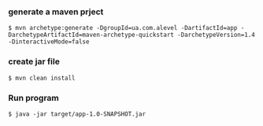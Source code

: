 ### generate a maven prject ###
`$ mvn archetype:generate -DgroupId=ua.com.alevel -DartifactId=app -DarchetypeArtifactId=maven-archetype-quickstart -DarchetypeVersion=1.4 -DinteractiveMode=false`
### create jar file ###
`$ mvn clean install`
### Run program ###
`$ java -jar target/app-1.0-SNAPSHOT.jar `